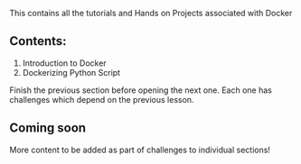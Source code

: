 This contains all the tutorials and Hands on Projects associated with Docker

## Contents:

1. Introduction to Docker
2. Dockerizing Python Script

Finish the previous section before opening the next one. Each one has challenges which depend on the previous lesson.

## Coming soon

More content to be added as part of challenges to individual sections!
